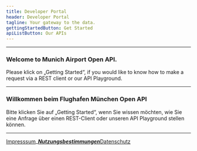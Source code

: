 ```yaml
---
title: Developer Portal
header: Developer Portal
tagline: Your gateway to the data.
gettingStartedButton: Get Started
apiListButton: Our APIs
---
```


___________________________________________________________________________________________________________________________________________________________________________________________

### Welcome to Munich Airport Open API.

Please klick on „Getting Started“, if you would like to know how to make a request via a REST client or our API Playground. 

___________________________________________________________________________________________________________________________________________________________________________________________

### Willkommen beim Flughafen München Open API 

Bitte klicken Sie auf „Getting Started“, wenn Sie wissen möchten, wie Sie eine Anfrage über einen REST-Client oder unseren API Playground stellen können.

___________________________________________________________________________________________________________________________________________________________________________________________

[Impresssum](https://www.munich-airport.de/impressum-375921)____________[Nutzungsbestimmungen](https://www.munich-airport.de/nutzungsbestimmungen-783787)___________[Datenschutz](https://www.munich-airport.de/datenschutzerklaerung-hinweise-zum-datenschutz-376066)
